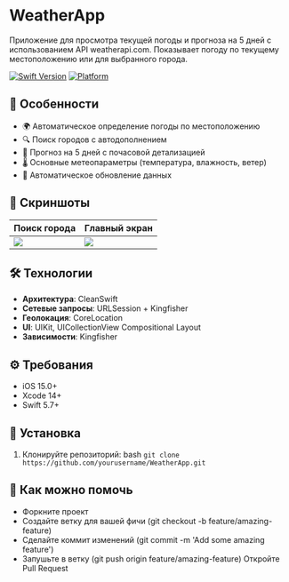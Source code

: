 # WeatherApp

Приложение для просмотра текущей погоды и прогноза на 5 дней с использованием API weatherapi.com. Показывает погоду по текущему местоположению или для выбранного города.

[![Swift Version](https://img.shields.io/badge/Swift-5.7-orange.svg)](https://swift.org)
[![Platform](https://img.shields.io/badge/iOS-15%2B-blue.svg)](https://developer.apple.com/ios/)

## 📌 Особенности

- 🌍 Автоматическое определение погоды по местоположению
- 🔍 Поиск городов с автодополнением
- 📅 Прогноз на 5 дней с почасовой детализацией
- 🌡️ Основные метеопараметры (температура, влажность, ветер)
- 🔄 Автоматическое обновление данных

## 📸 Скриншоты

| Поиск города | Главный экран 
|---------------|--------------
| <img src="https://github.com/user-attachments/assets/34479dff-85a6-443e-aafb-54cbf18a6420"> | <img src="https://github.com/user-attachments/assets/a0f3210b-84fd-4a92-b02d-0b1707027cc1"> 
## 🛠 Технологии

- **Архитектура**: CleanSwift
- **Сетевые запросы**: URLSession + Kingfisher
- **Геолокация**: CoreLocation
- **UI**: UIKit, UICollectionView Compositional Layout
- **Зависимости**: Kingfisher

## ⚙️ Требования

- iOS 15.0+
- Xcode 14+
- Swift 5.7+

## 🚀 Установка

1. Клонируйте репозиторий:
 bash 
```git clone https://github.com/yourusername/WeatherApp.git```

## 🤝 Как можно помочь

- Форкните проект
- Создайте ветку для вашей фичи (git checkout -b feature/amazing-feature)
- Сделайте коммит изменений (git commit -m 'Add some amazing feature')
- Запушьте в ветку (git push origin feature/amazing-feature)
Откройте Pull Request



